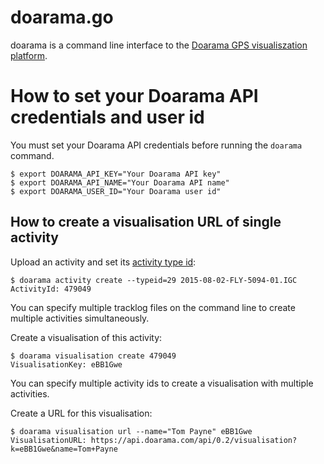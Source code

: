 # doarama.go

doarama is a command line interface to the [Doarama GPS visualiszation
platform](http://www.doarama.com/).

# How to set your Doarama API credentials and user id

You must set your Doarama API credentials before running the `doarama` command.

    $ export DOARAMA_API_KEY="Your Doarama API key"
    $ export DOARAMA_API_NAME="Your Doarama API name"
    $ export DOARAMA_USER_ID="Your Doarama user id"

## How to create a visualisation URL of single activity

Upload an activity and set its [activity type
id](https://api.doarama.com/api/0.2/activityType):

    $ doarama activity create --typeid=29 2015-08-02-FLY-5094-01.IGC
    ActivityId: 479049

You can specify multiple tracklog files on the command line to create multiple
activities simultaneously.

Create a visualisation of this activity:

    $ doarama visualisation create 479049
    VisualisationKey: eBB1Gwe

You can specify multiple activity ids to create a visualisation with multiple
activities.

Create a URL for this visualisation:

    $ doarama visualisation url --name="Tom Payne" eBB1Gwe
    VisualisationURL: https://api.doarama.com/api/0.2/visualisation?k=eBB1Gwe&name=Tom+Payne
